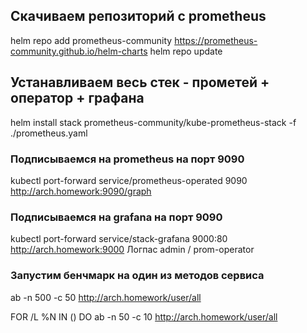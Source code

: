 ## Скачиваем репозиторий с prometheus
helm repo add prometheus-community https://prometheus-community.github.io/helm-charts
helm repo update

## Устанавливаем весь стек - прометей + оператор + графана
helm install stack prometheus-community/kube-prometheus-stack -f ./prometheus.yaml

### Подписываемся на prometheus на порт 9090
kubectl port-forward service/prometheus-operated 9090
http://arch.homework:9090/graph

### Подписываемся на grafana на порт 9090
kubectl port-forward service/stack-grafana  9000:80
http://arch.homework:9000
Логпас admin / prom-operator

### Запустим бенчмарк на один из методов сервиса
ab -n 500 -c 50 http://arch.homework/user/all

FOR /L %N IN () DO ab -n 50 -c 10 http://arch.homework/user/all